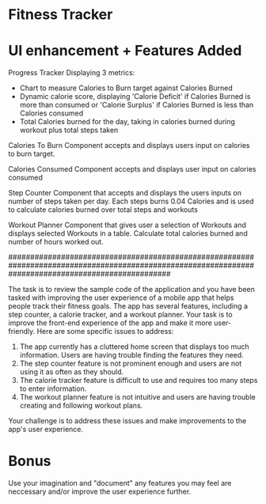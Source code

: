 # Fitness Tracker

# UI enhancement + Features Added

Progress Tracker 
Displaying 3 metrics:
- Chart to measure Calories to Burn target against Calories Burned 
- Dynamic calorie score, displaying 'Calorie Deficit' if Calories Burned is more than consumed or 'Calorie Surplus' if Calories Burned is less than Calories consumed
- Total Calories burned for the day, taking in calories burned during workout plus total steps taken

Calories To Burn 
Component accepts and displays users input on calories to burn target.

Calories Consumed
Component accepts and displays user input on calories consumed

Step Counter
Component that accepts and displays the users inputs on number of steps taken per day. Each steps burns 0.04 Calories and is used to calculate calories burned over total steps and workouts

Workout Planner
Component that gives user a selection of Workouts and displays selected Workouts in a table. Calculate total calories burned and number of hours worked out. 

#####################################################################################################################################################

The task is to review the sample code of the application and you have been tasked with improving the user experience of a mobile app that helps people track their fitness goals. The app has several features, including a step counter, a calorie tracker, and a workout planner.
Your task is to improve the front-end experience of the app and make it more user-friendly. Here are some specific issues to address:
1. The app currently has a cluttered home screen that displays too much information. Users are having trouble finding the features they need.
2. The step counter feature is not prominent enough and users are not using it as often as they should.
3. The calorie tracker feature is difficult to use and requires too many steps to enter information.
4. The workout planner feature is not intuitive and users are having trouble creating and following workout plans.

Your challenge is to address these issues and make improvements to the app's user experience.

# Bonus 
Use your imagination and "document" any features you may feel are neccessary and/or improve the user experience further.
